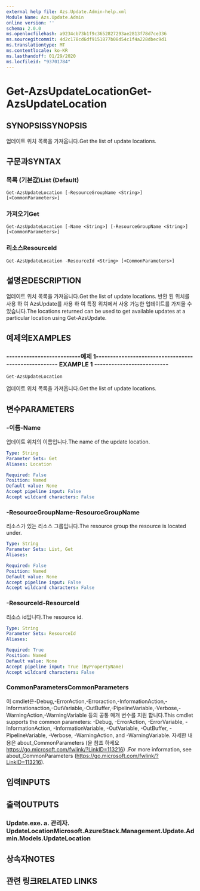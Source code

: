 ```yaml
---
external help file: Azs.Update.Admin-help.xml
Module Name: Azs.Update.Admin
online version: ''
schema: 2.0.0
ms.openlocfilehash: a9234cb73b1f9c3652827293ae2813f78d7ce336
ms.sourcegitcommit: 4d2c178cd6df9151877b08d54c1f4a228dbec9d1
ms.translationtype: MT
ms.contentlocale: ko-KR
ms.lasthandoff: 01/29/2020
ms.locfileid: "93701784"
---
```

# <span data-ttu-id="e8079-101">Get-AzsUpdateLocation</span><span class="sxs-lookup"><span data-stu-id="e8079-101">Get-AzsUpdateLocation</span></span>

## <span data-ttu-id="e8079-102">SYNOPSIS</span><span class="sxs-lookup"><span data-stu-id="e8079-102">SYNOPSIS</span></span>
<span data-ttu-id="e8079-103">업데이트 위치 목록을 가져옵니다.</span><span class="sxs-lookup"><span data-stu-id="e8079-103">Get the list of update locations.</span></span>

## <span data-ttu-id="e8079-104">구문과</span><span class="sxs-lookup"><span data-stu-id="e8079-104">SYNTAX</span></span>

### <span data-ttu-id="e8079-105">목록 (기본값)</span><span class="sxs-lookup"><span data-stu-id="e8079-105">List (Default)</span></span>
```
Get-AzsUpdateLocation [-ResourceGroupName <String>] [<CommonParameters>]
```

### <span data-ttu-id="e8079-106">가져오기</span><span class="sxs-lookup"><span data-stu-id="e8079-106">Get</span></span>
```
Get-AzsUpdateLocation [-Name <String>] [-ResourceGroupName <String>] [<CommonParameters>]
```

### <span data-ttu-id="e8079-107">리소스</span><span class="sxs-lookup"><span data-stu-id="e8079-107">ResourceId</span></span>
```
Get-AzsUpdateLocation -ResourceId <String> [<CommonParameters>]
```

## <span data-ttu-id="e8079-108">설명은</span><span class="sxs-lookup"><span data-stu-id="e8079-108">DESCRIPTION</span></span>
<span data-ttu-id="e8079-109">업데이트 위치 목록을 가져옵니다.</span><span class="sxs-lookup"><span data-stu-id="e8079-109">Get the list of update locations.</span></span> <span data-ttu-id="e8079-110">반환 된 위치를 사용 하 여 AzsUpdate를 사용 하 여 특정 위치에서 사용 가능한 업데이트를 가져올 수 있습니다.</span><span class="sxs-lookup"><span data-stu-id="e8079-110">The locations returned can be used to get available updates at a particular location using Get-AzsUpdate.</span></span>

## <span data-ttu-id="e8079-111">예제의</span><span class="sxs-lookup"><span data-stu-id="e8079-111">EXAMPLES</span></span>

### <span data-ttu-id="e8079-112">--------------------------예제 1--------------------------</span><span class="sxs-lookup"><span data-stu-id="e8079-112">-------------------------- EXAMPLE 1 --------------------------</span></span>
```
Get-AzsUpdateLocation
```

<span data-ttu-id="e8079-113">업데이트 위치 목록을 가져옵니다.</span><span class="sxs-lookup"><span data-stu-id="e8079-113">Get the list of update locations.</span></span>

## <span data-ttu-id="e8079-114">변수</span><span class="sxs-lookup"><span data-stu-id="e8079-114">PARAMETERS</span></span>

### <span data-ttu-id="e8079-115">-이름</span><span class="sxs-lookup"><span data-stu-id="e8079-115">-Name</span></span>
<span data-ttu-id="e8079-116">업데이트 위치의 이름입니다.</span><span class="sxs-lookup"><span data-stu-id="e8079-116">The name of the update location.</span></span>

```yaml
Type: String
Parameter Sets: Get
Aliases: Location

Required: False
Position: Named
Default value: None
Accept pipeline input: False
Accept wildcard characters: False
```

### <span data-ttu-id="e8079-117">-ResourceGroupName</span><span class="sxs-lookup"><span data-stu-id="e8079-117">-ResourceGroupName</span></span>
<span data-ttu-id="e8079-118">리소스가 있는 리소스 그룹입니다.</span><span class="sxs-lookup"><span data-stu-id="e8079-118">The resource group the resource is located under.</span></span>

```yaml
Type: String
Parameter Sets: List, Get
Aliases: 

Required: False
Position: Named
Default value: None
Accept pipeline input: False
Accept wildcard characters: False
```

### <span data-ttu-id="e8079-119">-ResourceId</span><span class="sxs-lookup"><span data-stu-id="e8079-119">-ResourceId</span></span>
<span data-ttu-id="e8079-120">리소스 id입니다.</span><span class="sxs-lookup"><span data-stu-id="e8079-120">The resource id.</span></span>

```yaml
Type: String
Parameter Sets: ResourceId
Aliases: 

Required: True
Position: Named
Default value: None
Accept pipeline input: True (ByPropertyName)
Accept wildcard characters: False
```

### <span data-ttu-id="e8079-121">CommonParameters</span><span class="sxs-lookup"><span data-stu-id="e8079-121">CommonParameters</span></span>
<span data-ttu-id="e8079-122">이 cmdlet은-Debug,-ErrorAction,-Erroraction,-InformationAction,-Informationaction,-OutVariable,-OutBuffer,-PipelineVariable,-Verbose,-WarningAction,-WarningVariable 등의 공통 매개 변수를 지원 합니다.</span><span class="sxs-lookup"><span data-stu-id="e8079-122">This cmdlet supports the common parameters: -Debug, -ErrorAction, -ErrorVariable, -InformationAction, -InformationVariable, -OutVariable, -OutBuffer, -PipelineVariable, -Verbose, -WarningAction, and -WarningVariable.</span></span> <span data-ttu-id="e8079-123">자세한 내용은 about_CommonParameters (을 참조 하세요 https://go.microsoft.com/fwlink/?LinkID=113216) .</span><span class="sxs-lookup"><span data-stu-id="e8079-123">For more information, see about_CommonParameters (https://go.microsoft.com/fwlink/?LinkID=113216).</span></span>

## <span data-ttu-id="e8079-124">입력</span><span class="sxs-lookup"><span data-stu-id="e8079-124">INPUTS</span></span>

## <span data-ttu-id="e8079-125">출력</span><span class="sxs-lookup"><span data-stu-id="e8079-125">OUTPUTS</span></span>

### <span data-ttu-id="e8079-126">Update.exe. a. 관리자. UpdateLocation</span><span class="sxs-lookup"><span data-stu-id="e8079-126">Microsoft.AzureStack.Management.Update.Admin.Models.UpdateLocation</span></span>

## <span data-ttu-id="e8079-127">상속자</span><span class="sxs-lookup"><span data-stu-id="e8079-127">NOTES</span></span>

## <span data-ttu-id="e8079-128">관련 링크</span><span class="sxs-lookup"><span data-stu-id="e8079-128">RELATED LINKS</span></span>

